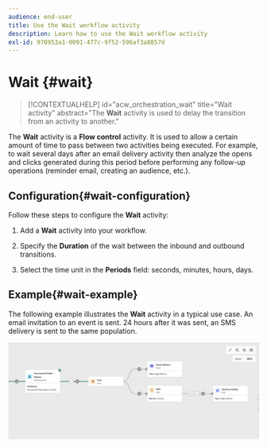 ```yaml
---
audience: end-user
title: Use the Wait workflow activity
description: Learn how to use the Wait workflow activity
exl-id: 970953a1-0091-477c-9f52-596af3a8857d
---
```

# Wait {#wait}

>[!CONTEXTUALHELP]
>id="acw_orchestration_wait"
>title="Wait activity"
>abstract="The **Wait** activity is used to delay the transition from an activity to another."

The **Wait** activity is a **Flow control** activity. It is used to allow a certain amount of time to pass between two activities being executed. For example, to wait several days after an email delivery activity then analyze the opens and clicks generated during this period before performing any follow-up operations (reminder email, creating an audience, etc.).

## Configuration{#wait-configuration}

Follow these steps to configure the **Wait** activity:

1. Add a **Wait** activity into your workflow.

1. Specify the **Duration** of the wait between the inbound and outbound transitions.

1. Select the time unit in the **Periods** field: seconds, minutes, hours, days.

## Example{#wait-example}

The following example illustrates the **Wait** activity in a typical use case. An email invitation to an event is sent. 24 hours after it was sent, an SMS delivery is sent to the same population.

![](../assets/workflow-wait-example.png)
